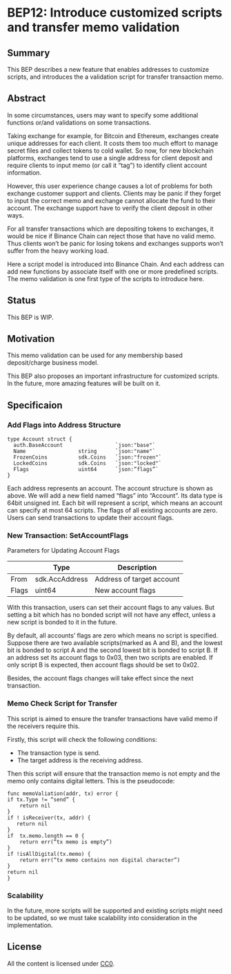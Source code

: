 # BEP12: Introduce customized scripts and transfer memo validation
## Summary
This BEP describes a new feature that enables addresses to customize scripts, and introduces the a validation script for transfer transaction memo. 
## Abstract
In some circumstances, users may want to specify some additional functions or/and validations on some transactions. 

Taking exchange for example, for Bitcoin and Ethereum, exchanges create unique addresses for each client. It costs them too much effort to manage secret files and collect tokens to cold wallet. So now, for new blockchain platforms, exchanges tend to use a single address for client deposit and require clients to input memo (or call it “tag”) to identify client account information. 

However, this user experience change causes a lot of problems for both exchange customer support and clients. Clients may be panic if they forget to input the correct memo and exchange cannot allocate the fund to their account. The exchange support have to verify the client deposit in other ways. 

For all transfer transactions which are depositing tokens to exchanges, it would be nice if Binance Chain can reject those that have no valid memo. Thus clients won’t be panic for losing tokens and exchanges supports won’t suffer from the heavy working load.

Here a script model is introduced into Binance Chain. And each address can add new functions by associate itself with one or more predefined scripts. The memo validation is one first type of the scripts to introduce here.

## Status
This BEP is WIP.
## Motivation
This memo validation can be used for any membership based deposit/charge business model.

This BEP also proposes an important infrastructure for customized scripts. In the future, more amazing features will be built on it. 
## Specificaion
### Add Flags into Address Structure
```
type Account struct {
  auth.BaseAccount                 `json:"base"`
  Name                 string      `json:"name"`
  FrozenCoins          sdk.Coins   `json:"frozen"`
  LockedCoins          sdk.Coins   `json:"locked"`
  Flags                uint64      `json:”flags”`
}
```
Each address represents an account. The account structure is shown as above. We will add a new field named “flags” into “Account”. Its data type is 64bit unsigned int. Each bit will represent a script, which means an account can specify at most 64 scripts. The flags of all existing accounts are zero. Users can send transactions to update their account flags.
### New Transaction: SetAccountFlags
Parameters for Updating Account Flags

|       | Type           | Description | 
|-------|----------------|-------------|
| From  | sdk.AccAddress | Address of target account |
| Flags | uint64         | New account flags | 

With this transaction, users can set their account flags to any values. But setting a bit which has no bonded script will not have any effect, unless a new script is bonded to it in the future. 

By default, all accounts’ flags are zero which means no script is specified. Suppose there are two available scripts(marked as A and B), and the lowest bit is bonded to script A and the second lowest bit is bonded to script B. If an address set its account flags to 0x03, then two scripts are enabled. If only script B is expected, then account flags should be set to 0x02.

Besides, the account flags changes will take effect since the next transaction.
 
### Memo Check Script for Transfer
This script is aimed to ensure the transfer transactions have valid memo if the receivers require this. 

Firstly, this script will check the following conditions:

- The transaction type is send.
- The target address is the receiving address.

Then this script will ensure that the transaction memo is not empty and the memo only contains digital letters. This is the pseudocode:

```
func memoValiation(addr, tx) error {
if tx.Type != “send” {
    return nil
}
if ! isReceiver(tx, addr) {
   return nil
}
if  tx.memo.length == 0 {
    return err(“tx memo is empty”)
}
if !isAllDigital(tx.memo) {
    return err(“tx memo contains non digital character”)
}
return nil
}
```

### Scalability
In the future, more scripts will be supported and existing scripts might need to be updated, so we must take scalability into consideration in the implementation. 

## License
All the content is licensed under [CC0](https://creativecommons.org/publicdomain/zero/1.0/).
